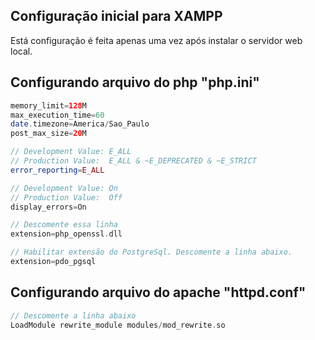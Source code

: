 ## Configuração inicial para XAMPP
Está configuração é feita apenas uma vez após instalar o servidor web local.

## Configurando arquivo do php "php.ini"
~~~php
memory_limit=128M
max_execution_time=60
date.timezone=America/Sao_Paulo
post_max_size=20M
~~~

~~~php
// Development Value: E_ALL
// Production Value:  E_ALL & ~E_DEPRECATED & ~E_STRICT
error_reporting=E_ALL
~~~

~~~php
// Development Value: On
// Production Value:  Off
display_errors=On
~~~

~~~php
// Descomente essa linha
extension=php_openssl.dll
~~~

~~~php
// Habilitar extensão do PostgreSql. Descomente a linha abaixo.
extension=pdo_pgsql
~~~

## Configurando arquivo do apache "httpd.conf"
~~~php
// Descomente a linha abaixo
LoadModule rewrite_module modules/mod_rewrite.so
~~~
